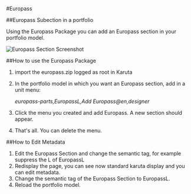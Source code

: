 #Europass

##Europass Subection in a portfolio

Using the Europass Package you can add an Europass section in your portfolio model.

![Europass Section Screenshot](https://github.com/karutaproject/karuta-templates/blob/master/Europass/EuropassScreenshot.jpg "Europass Section Screenshot")

##How to use the Europass Package

1. import the europass.zip logged as root in Karuta
1. In the portfolio model in which you want an Europass section, add in a unit menu: 

    *europass-parts,EuropassL,Add Europass@en,designer*
1. Click the menu you created and add Europass. A new section should appear.
1. That's all. You can delete the menu.

##How to Edit Metadata

1. Edit the Europass Section and change the semantic tag, for example suppress the L of EuropassL
2. Redisplay the page, you can see now standard karuta display and you can edit metadata.
3. Change the semantic tag of the Europass Section to EuropassL.
4. Reload the portfolio model.
